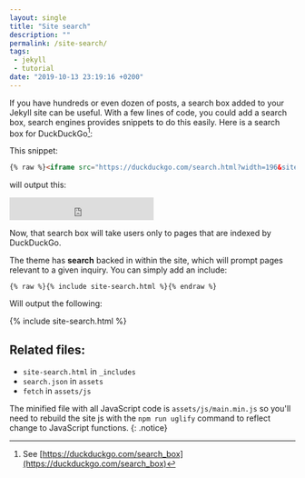 ```yaml
---
layout: single
title: "Site search"
description: ""
permalink: /site-search/
tags:
 - jekyll
 - tutorial
date: "2019-10-13 23:19:16 +0200"
---
```


If you have hundreds or even dozen of posts, a search box added to your Jekyll site can be useful.
With a few lines of code, you could add a search box, search engines provides snippets to do this easily.
Here is a search box for DuckDuckGo[^1]:

This snippet:

```html
{% raw %}<iframe src="https://duckduckgo.com/search.html?width=196&site=https://silentcomics.github.io/silent-mistakes/&prefill=Search DuckDuckGo" style="overflow:hidden;margin:0;padding:0;width:254px;height:40px;" frameborder="0"></iframe>{% endraw %}
```
will output this:

<iframe src="https://duckduckgo.com/search.html?width=196&site=https://silentcomics.github.io/silent-mistakes/&prefill=Search DuckDuckGo" style="overflow:hidden;margin:0;padding:0;width:254px;height:40px;" frameborder="0"></iframe>

Now, that search box will take users only to pages that are indexed by DuckDuckGo.

The theme has **search** backed in within the site, which will prompt pages relevant to a given inquiry. You can simply add an include:

```liquid
{% raw %}{% include site-search.html %}{% endraw %}
```

Will output the following:

{% include site-search.html %}

[^1]: See [https://duckduckgo.com/search_box](https://duckduckgo.com/search_box)

## Related files:

- `site-search.html` in `_includes`
- `search.json` in `assets`
- `fetch` in `assets/js`

The minified file with all JavaScript code is `assets/js/main.min.js` so you'll need to rebuild the site js with the `npm run uglify` command to reflect change to JavaScript functions.
{: .notice}
